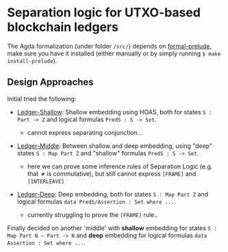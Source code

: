 # Separation logic for UTXO-based blockchain ledgers

The Agda formalization (under folder `/src/`) depends on [formal-prelude](https://github.com/omelkonian/formal-prelude),
make sure you have it installed (either manually or by simply running `$ make install-prelude`). 

## Design Approaches

Initial tried the following:
- [Ledger-Shallow](https://github.com/omelkonian/hoare-ledgers/tree/shallow): Shallow embedding using HOAS, both for states `S : Part -> Z` and logical formulas `PredS : S -> Set`.
  + cannot express separating conjunction...

- [Ledger-Middle](https://github.com/omelkonian/hoare-ledgers/tree/middle): Between shallow and deep embedding, using "deep" states `S : Map Part Z` and "shallow" formulas `PredS : S -> Set`.
  + here we can prove some inference rules of Separation Logic (e.g. that _∗_ is commutative), but still cannot express `[FRAME]` and `[INTERLEAVE]`

- [Ledger-Deep](https://github.com/omelkonian/hoare-ledgers/tree/deep): Deep embedding, both for states `S : Map Part Z` and logical formulas `data PredS/Assertion : Set where ...`. 
  + currently struggling to prove the `[FRAME]` rule..

Finally decided on another 'middle' with **shallow** embedding for states `S : Map Part N ~ Part -> N` and **deep** embedding for logical formulas `data Assertion : Set where ...`.
